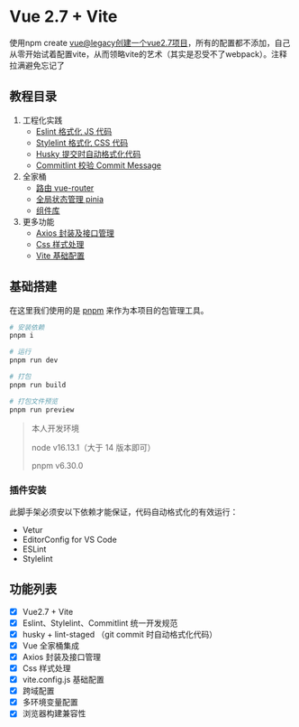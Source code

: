 # Vue 2.7 + Vite
使用npm create vue@legacy创建一个vue2.7项目，所有的配置都不添加，自己从零开始试着配置vite，从而领略vite的艺术（其实是忍受不了webpack）。注释拉满避免忘记了

## 教程目录

1. 工程化实践
    - [Eslint 格式化 JS 代码](./docs/1.Eslint+Prettier.md)
    - [Stylelint 格式化 CSS 代码](./docs/2.stylelint.md)
    - [Husky 提交时自动格式化代码](./docs/1.%E5%B7%A5%E7%A8%8B%E5%8C%96%E5%AE%9E%E8%B7%B5/3.%20husky.md)
    - [Commitlint 校验 Commit Message](./docs/1.%E5%B7%A5%E7%A8%8B%E5%8C%96%E5%AE%9E%E8%B7%B5/4.%20commitlint.md)
2. 全家桶
    - [路由 vue-router](./docs/2.%E5%85%A8%E5%AE%B6%E6%A1%B6/1.%20%E8%B7%AF%E7%94%B1.md)
    - [全局状态管理 pinia](./docs/2.%E5%85%A8%E5%AE%B6%E6%A1%B6/2.%20%E5%85%A8%E5%B1%80%E7%8A%B6%E6%80%81%E7%AE%A1%E7%90%86.md)
    - [组件库](./docs/2.%E5%85%A8%E5%AE%B6%E6%A1%B6/3.%20%E7%BB%84%E4%BB%B6%E5%BA%93.md)
3. 更多功能
    - [Axios 封装及接口管理](./docs/3.%E6%9B%B4%E5%A4%9A%E5%8A%9F%E8%83%BD/1.%20Axios%20%E5%B0%81%E8%A3%85%E5%8F%8A%E6%8E%A5%E5%8F%A3%E7%AE%A1%E7%90%86.md)
    - [Css 样式处理](./docs/3.%E6%9B%B4%E5%A4%9A%E5%8A%9F%E8%83%BD/2.%20Css%20%E6%A0%B7%E5%BC%8F%E5%A4%84%E7%90%86.md)
    - [Vite 基础配置](./docs/3.%E6%9B%B4%E5%A4%9A%E5%8A%9F%E8%83%BD/3.%20Vite%20%E5%9F%BA%E7%A1%80%E9%85%8D%E7%BD%AE.md)

## 基础搭建

在这里我们使用的是 [pnpm](https://pnpm.io/zh/) 来作为本项目的包管理工具。

```bash
# 安装依赖
pnpm i

# 运行
pnpm run dev

# 打包
pnpm run build

# 打包文件预览
pnpm run preview
```

> 本人开发环境
>
> node v16.13.1（大于 14 版本即可）
>
> pnpm v6.30.0


### 插件安装

此脚手架必须安以下依赖才能保证，代码自动格式化的有效运行：

- Vetur
- EditorConfig for VS Code
- ESLint
- Stylelint

## 功能列表

- [x] Vue2.7 + Vite
- [x] Eslint、Stylelint、Commitlint 统一开发规范
- [x] husky + lint-staged （git commit 时自动格式化代码）
- [x] Vue 全家桶集成
- [x] Axios 封装及接口管理
- [x] Css 样式处理
- [x] vite.config.js 基础配置
- [x] 跨域配置
- [x] 多环境变量配置
- [x] 浏览器构建兼容性
